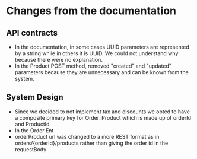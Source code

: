# Changes from the documentation
## API contracts
- In the documentation, in some cases UUID parameters are represented by a string while in others it is UUID. We could not understand why because there were no explanation.
- In the Product POST method, removed "created" and "updated" parameters because they are unnecessary and can be known from the system.
## System Design
- Since we decided to not implement tax and discounts we opted to have a composite primary key for Order_Product which is made up of orderId and ProductId. 
- In the Order Ent
- orderProduct url was changed to a more REST format as in orders/{orderId}/products rather than giving the order id in the requestBody